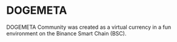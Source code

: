 # DOGEMETA
DOGEMETA Community was created as a virtual currency in a fun environment on the Binance Smart Chain (BSC).
